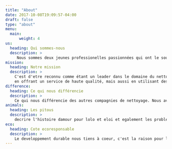 ```yaml
---
title: "About"
date: 2017-10-08T19:09:57-04:00
draft: false
type: "about"
menu:
  main:
      weight: 4
us:
  heading: Qui sommes-nous
  description: >
     Nous sommes deux jeunes professionelles passionnées qui ont le soucil de detail et qui ont le desir de vous offrir une experience expectionnelle ay ay ay
mission:
  heading: Notre mission
  description: >
    C'est d'etre reconnu comme étant un leader dans le domaine du nettoyage résidentiel et commercial, 
    en offrant un service de haute qualité, mais aussi en utilisant des produits bio-dégradables. Notre but principal est de :’’Vous redonner votre temps’’.
difference:
  heading: Ce qui nous différencie
  description: >
    Ce qui nous différencie des autres compagnies de nettoyage. Nous avons des produits specifiques non-toxique et surtout efficaces pour enlever les taches et les odeurs de vos pitous.Également, nous avons des équipements à la pointe de la technologie. Un processus de recrutement soigneux
animals:
  heading: Les pitous
  description: >
    decrire l'histoire damour pour lolo et eloi et egalement les problemes a ressoudre. j'ai utilise tel produit et equipement que ressoudre mon probleme.photo lolo et eloi
eco:
  heading: Cote ecoresponsable
  description: >
    Le developpement durable nous tiens à coeur, c'est la raison pour laquelle nos poduits sont biodegreadables, non toxiques pour les personnes ainsi que les animaux
---
```

